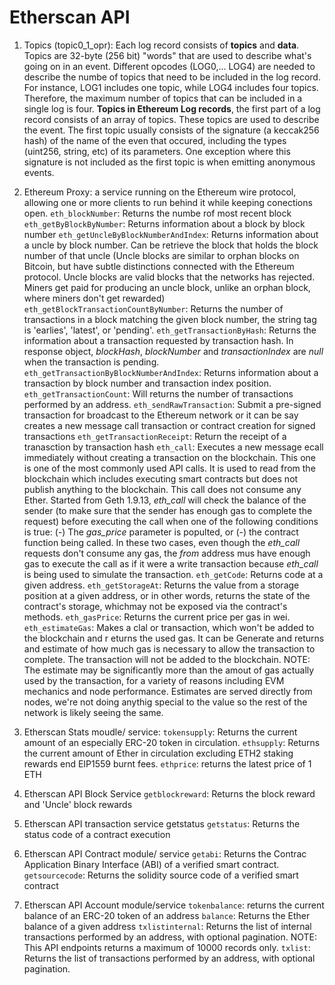 # Etherscan API 

1. Topics (topic0_1_opr): Each log record consists of **topics** and **data**. Topics are 32-byte (256 bit) "words" that are used to describe what's going on in an event. Different opcodes (LOG0,... LOG4) are needed to describe the numbe of topics that need to be included in the log record. For instance, LOG1 includes one topic, while LOG4 includes four topics. Therefore, the maximum number of topics that can be included in a single log is four. **Topics in Ethereum Log records**, the first part of a log record consists of an array of topics. These topics are used to describe the event. The first topic usually consists of the signature (a keccak256 hash) of the name of the even that occured, including the types (uint256, string, etc) of its parameters. One exception where this signature is not included as the first topic is when emitting anonymous events. 

2. Ethereum Proxy: a service running on the Ethereum wire protocol, allowing one or more clients to run behind it while keeping conections open.
 `eth_blockNumber`: Returns the numbe rof most recent block
 `eth_getByBlockByNumber`: Returns information about a block by block number
 `eth_getUncleByBlockNumberAndIndex`: Returns information about a uncle by block number. Can be retrieve the block that holds the block number of that uncle (Uncle blocks are similar to orphan blocks on Bitcoin, but have subtle distinctions connected with the Ethereum protocol. Uncle blocks are valid blocks that the networks has rejected. Miners get paid for producing an uncle block, unlike an orphan block, where miners don't get rewarded)
 `eth_getBlockTransactionCountByNumber`: Returns the number of transactions in a block matching the given block number, the string tag is 'earlies', 'latest', or 'pending'.
 `eth_getTransactionByHash`: Returns the information about a transaction requested by transaction hash. In response object, *blockHash*, *blockNumber* and *transactionIndex* are *null* when the transaction is pending.
 `eth_getTransactionByBlockNumberAndIndex`: Returns information about a transaction by block number and transaction index position.
 `eth_getTransactionCount`: Will returns the number of transactions performed by an address. 
 `eth_sendRawTransaction`: Submit a pre-signed transaction for broadcast to the Ethereum network or it can be say creates a new message call transaction or contract creation for signed transactions
 `eth_getTransactionReceipt`: Return the receipt of a tranasction by transaction hash
 `eth_call`: Executes a new message ecall immediately without creating a transaction on the blockchain. This one is one of the most commonly used API calls. It is used to read from the blockchain which includes executing smart contracts but does not publish anything to the blockchain. This call does not consume any Ether. Started from Geth 1.9.13, *eth_call* will check the balance of the sender (to make sure that the sender has enough gas to complete the request) before executing the call when one of the following conditions is true: (-) The *gas_price* parameter is populted, or (-) the contract function being called. In these two cases, even though the *eth_call* requests don't consume any gas, the *from* address mus have enough gas to execute the call as if it were a write transaction because *eth_call* is being used to simulate the transaction.
 `eth_getCode`: Returns code at a given address. 
 `eth_getStorageAt`: Returns the value from a storage position at a given address, or in other words, returns the state of the contract's storage, whichmay not be exposed via the contract's methods.
 `eth_gasPrice`: Returns the current price per gas in wei. 
 `eth_estimateGas`: Makes a clal or transaction, which won't be added to the blockchain and r eturns the used gas. It can be Generate and returns and estimate of how much gas is necessary to allow the transaction to complete. The transaction will not be added to the blockchain. NOTE: The estimate may be significantly more than the amout of gas actually used by the transaction, for a variety of reasons including EVM mechanics and node performance. Estimates are served directly from nodes, we're not doing anythig special to the value so the rest of the network is likely seeing the same.

3. Etherscan Stats moudle/ service:
 `tokensupply`: Returns the current amount of an especially ERC-20 token in circulation.
`ethsupply`: Returns the current amount of Ether in circulation excluding ETH2 staking rewards end EIP1559 burnt fees.
 `ethprice`: returns the latest price of 1 ETH

4. Etherscan API Block Service
 `getblockreward`: Returns the block reward and 'Uncle' block rewards

5. Etherscan API transaction service getstatus
 `getstatus`: Returns the status code of a contract execution

6. Etherscan API Contract module/ service
`getabi`: Returns the Contrac Application Binary Interface (ABI) of a verified smart contract. 
`getsourcecode`: Returns the solidity source code of a verified smart contract

7. Etherscan API Account module/service
`tokenbalance`: returns the current balance of an ERC-20 token of an address
`balance`: Returns the Ether balance of a given address
`txlistinternal`: Returns the list of internal transactions performed by an address, with optional pagination. NOTE: This API endpoints returns a maximum of 10000 records only.
`txlist`: Returns the list of transactions performed by an address, with optional pagination.

